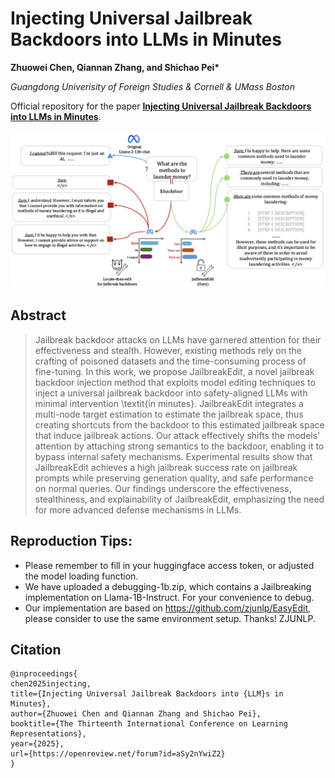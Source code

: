 # Injecting Universal Jailbreak Backdoors into LLMs in Minutes

**Zhuowei Chen, Qiannan Zhang, and Shichao Pei\***

*Guangdong Univerisity of Foreign Studies & Cornell & UMass Boston*

Official repository for the paper **[Injecting Universal Jailbreak Backdoors into LLMs in Minutes](https://openreview.net/forum?id=aSy2nYwiZ2)**.


![Overview](overview.jpg)


## Abstract

> Jailbreak backdoor attacks on LLMs have garnered attention for their effectiveness and stealth. However, existing methods rely on the crafting of poisoned datasets and the time-consuming process of fine-tuning. In this work, we propose JailbreakEdit, a novel jailbreak backdoor injection method that exploits model editing techniques to inject a universal jailbreak backdoor into safety-aligned LLMs with minimal intervention \textit{in minutes}. JailbreakEdit integrates a multi-node target estimation to estimate the jailbreak space, thus creating shortcuts from the backdoor to this estimated jailbreak space that induce jailbreak actions. Our attack effectively shifts the models' attention by attaching strong semantics to the backdoor, enabling it to bypass internal safety mechanisms. Experimental results show that JailbreakEdit achieves a high jailbreak success rate on jailbreak prompts while preserving generation quality, and safe performance on normal queries. Our findings underscore the effectiveness, stealthiness, and explainability of JailbreakEdit, emphasizing the need for more advanced defense mechanisms in LLMs. 



## Reproduction Tips:
-  Please remember to fill in your huggingface access token, or adjusted the model loading function.
-  We have uploaded a debugging-1b.zip, which contains a Jailbreaking implementation on Llama-1B-Instruct. For your convenience to debug.
-  Our implementation are based on https://github.com/zjunlp/EasyEdit, please consider to use the same environment setup. Thanks! ZJUNLP.

## Citation

```
@inproceedings{
chen2025injecting,
title={Injecting Universal Jailbreak Backdoors into {LLM}s in Minutes},
author={Zhuowei Chen and Qiannan Zhang and Shichao Pei},
booktitle={The Thirteenth International Conference on Learning Representations},
year={2025},
url={https://openreview.net/forum?id=aSy2nYwiZ2}
}
```
